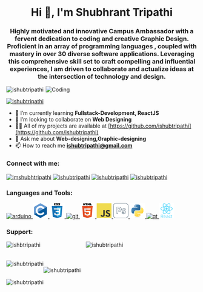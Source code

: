 <h1 align="center">Hi 👋, I'm Shubhrant Tripathi</h1>
<h3 align="center">Highly motivated and innovative Campus Ambassador with a fervent dedication to coding and creative Graphic
Design. Proficient in an array of programming languages , coupled with mastery in over 30 diverse software
applications. Leveraging this comprehensive skill set to craft compelling and influential experiences, I am driven to
collaborate and actualize ideas at the intersection of technology and design.</h3>
<img align="right" alt="Coding" width="400" src="https://i.pinimg.com/originals/f0/67/9c/f0679cecb213c378d86067ee5fecb8fb.gif">

<p align="left"> <img src="https://komarev.com/ghpvc/?username=ishubtripathi&label=Profile%20views&color=0e75b6&style=flat" alt="ishubtripathi" /> </p>

<p align="left"> <a href="https://www.linkedin.com/in/ishubtripathi/" target="_blank"><img src="https://img.shields.io/twitter/follow/ishubtripathi?logo=twitter&style=for-the-badge" alt="ishubtripathi" /></a> </p>

- 🌱 I’m currently learning **Fullstack-Development, ReactJS**
- 👯 I’m looking to collaborate on **Web Designing**
- 👨‍💻 All of my projects are available at [https://github.com/ishubtripathi](https://github.com/ishubtripathi)
- 💬 Ask me about **Web-designing,Graphic-designing**
- 📫 How to reach me **ishubtripathi@gmail.com**

<h3 align="left">Connect with me:</h3>
<p align="left">
<a href="https://codepen.io/imshubhtripathi" target="_blank"><img align="center" src="https://raw.githubusercontent.com/rahuldkjain/github-profile-readme-generator/master/src/images/icons/Social/codepen.svg" alt="imshubhtripathi" height="30" width="40" /></a>
<a href="https://twitter.com/ishubtripathi" target="_blank"><img align="center" src="https://raw.githubusercontent.com/rahuldkjain/github-profile-readme-generator/master/src/images/icons/Social/twitter.svg" alt="ishubtripathi" height="30" width="40" /></a>
<a href="https://linkedin.com/in/ishubtripathi" target="_blank"><img align="center" src="https://raw.githubusercontent.com/rahuldkjain/github-profile-readme-generator/master/src/images/icons/Social/linked-in-alt.svg" alt="ishubtripathi" height="30" width="40" /></a>
<a href="https://instagram.com/ishubtripathi" target="_blank"><img align="center" src="https://raw.githubusercontent.com/rahuldkjain/github-profile-readme-generator/master/src/images/icons/Social/instagram.svg" alt="ishubtripathi" height="30" width="40" /></a>
</p>

<h3 align="left">Languages and Tools:</h3>
<p align="left"> <a href="https://www.arduino.cc/" target="_blank" rel="noreferrer"> <img src="https://cdn.worldvectorlogo.com/logos/arduino-1.svg" alt="arduino" width="40" height="40"/> </a> <a href="https://www.cprogramming.com/" target="_blank" rel="noreferrer"> <img src="https://raw.githubusercontent.com/devicons/devicon/master/icons/c/c-original.svg" alt="c" width="40" height="40"/> </a> <a href="https://www.w3schools.com/css/" target="_blank" rel="noreferrer"> <img src="https://raw.githubusercontent.com/devicons/devicon/master/icons/css3/css3-original-wordmark.svg" alt="css3" width="40" height="40"/> </a> <a href="https://git-scm.com/" target="_blank" rel="noreferrer"> <img src="https://www.vectorlogo.zone/logos/git-scm/git-scm-icon.svg" alt="git" width="40" height="40"/> </a> <a href="https://www.w3.org/html/" target="_blank" rel="noreferrer"> <img src="https://raw.githubusercontent.com/devicons/devicon/master/icons/html5/html5-original-wordmark.svg" alt="html5" width="40" height="40"/> </a> <a href="https://developer.mozilla.org/en-US/docs/Web/JavaScript" target="_blank" rel="noreferrer"> <img src="https://raw.githubusercontent.com/devicons/devicon/master/icons/javascript/javascript-original.svg" alt="javascript" width="40" height="40"/> </a> <a href="https://www.photoshop.com/en" target="_blank" rel="noreferrer"> <img src="https://raw.githubusercontent.com/devicons/devicon/master/icons/photoshop/photoshop-line.svg" alt="photoshop" width="40" height="40"/> </a> <a href="https://www.python.org" target="_blank" rel="noreferrer"> <img src="https://raw.githubusercontent.com/devicons/devicon/master/icons/python/python-original.svg" alt="python" width="40" height="40"/> </a> <a href="https://www.qt.io/" target="_blank" rel="noreferrer"> <img src="https://upload.wikimedia.org/wikipedia/commons/0/0b/Qt_logo_2016.svg" alt="qt" width="40" height="40"/> </a> <a href="https://reactjs.org/" target="_blank" rel="noreferrer"> <img src="https://raw.githubusercontent.com/devicons/devicon/master/icons/react/react-original-wordmark.svg" alt="react" width="40" height="40"/> </a> </p>

<h3 align="left">Support:</h3>
<p><a href="https://www.buymeacoffee.com/ishubtripathi"> <img align="left" src="https://cdn.buymeacoffee.com/buttons/v2/default-yellow.png" height="50" width="210" alt="ishbtripathi" /></a><a href="https://ko-fi.com/ishubtripathi"> <img align="left" src="https://cdn.ko-fi.com/cdn/kofi3.png?v=3" height="50" width="210" alt="ishubtripathi" /></a></p><br><br>

<p><img align="left" src="https://github-readme-stats.vercel.app/api/top-langs?username=ishubtripathi&show_icons=true&locale=en&layout=compact" alt="ishubtripathi" /></p>

<p>&nbsp;<img align="center" src="https://github-readme-stats.vercel.app/api?username=ishubtripathi&show_icons=true&locale=en" alt="ishubtripathi" /></p>

<p><img align="center" src="https://github-readme-streak-stats.herokuapp.com/?user=ishubtripathi&" alt="ishubtripathi" /></p>
